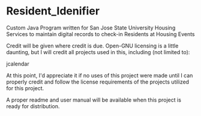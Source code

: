 Resident_Idenifier
==================

Custom Java Program written for San Jose State University Housing Services to maintain digital records 
to check-in Residents at Housing Events


Credit will be given where credit is due. Open-GNU licensing is a little daunting, but I will credit all projects used in this, including (not limited to):

jcalendar

At this point, I'd appreciate it if no uses of this project were made until I can properly credit and follow the license requirements of the projects utilized for this project. 

A proper readme and user manual will be available when this project is ready for distribution.
